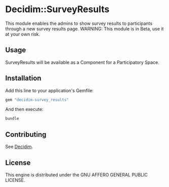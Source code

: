 # Decidim::SurveyResults

This module enables the admins to show survey results to participants through a new survey results page.
WARNING: This module is in Beta, use it at your own risk.

## Usage

SurveyResults will be available as a Component for a Participatory Space.

## Installation

Add this line to your application's Gemfile:

```ruby
gem "decidim-survey_results"
```

And then execute:

```bash
bundle
```

## Contributing

See [Decidim](https://github.com/decidim/decidim).

## License

This engine is distributed under the GNU AFFERO GENERAL PUBLIC LICENSE.
